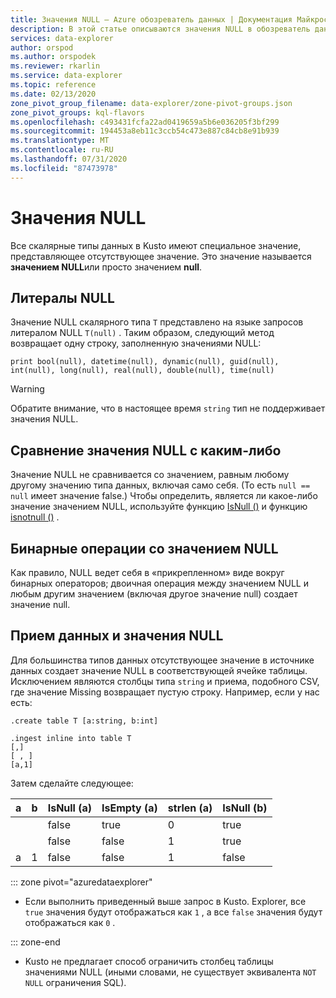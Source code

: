 ```yaml
---
title: Значения NULL — Azure обозреватель данных | Документация Майкрософт
description: В этой статье описываются значения NULL в обозреватель данных Azure.
services: data-explorer
author: orspod
ms.author: orspodek
ms.reviewer: rkarlin
ms.service: data-explorer
ms.topic: reference
ms.date: 02/13/2020
zone_pivot_group_filename: data-explorer/zone-pivot-groups.json
zone_pivot_groups: kql-flavors
ms.openlocfilehash: c493431fcfa22ad0419659a5b6e036205f3bf299
ms.sourcegitcommit: 194453a8eb11c3ccb54c473e887c84cb8e91b939
ms.translationtype: MT
ms.contentlocale: ru-RU
ms.lasthandoff: 07/31/2020
ms.locfileid: "87473978"
---
```

# <a name="null-values"></a>Значения NULL

Все скалярные типы данных в Kusto имеют специальное значение, представляющее отсутствующее значение.
Это значение называется **значением NULL**или просто значением **null**.

## <a name="null-literals"></a>Литералы NULL

Значение NULL скалярного типа `T` представлено на языке запросов литералом NULL `T(null)` .
Таким образом, следующий метод возвращает одну строку, заполненную значениями NULL:

```kusto
print bool(null), datetime(null), dynamic(null), guid(null), int(null), long(null), real(null), double(null), time(null)
```

> [!WARNING]
> Обратите внимание, что в настоящее время `string` тип не поддерживает значения NULL.

## <a name="comparing-null-to-something"></a>Сравнение значения NULL с каким-либо

Значение NULL не сравнивается со значением, равным любому другому значению типа данных, включая само себя. (То есть `null == null` имеет значение false.) Чтобы определить, является ли какое-либо значение значением NULL, используйте функцию [IsNull ()](../isnullfunction.md) и функцию [isnotnull ()](../isnotnullfunction.md) .

## <a name="binary-operations-on-null"></a>Бинарные операции со значением NULL

Как правило, NULL ведет себя в «прикрепленном» виде вокруг бинарных операторов; двоичная операция между значением NULL и любым другим значением (включая другое значение null) создает значение null.

## <a name="data-ingestion-and-null-values"></a>Прием данных и значения NULL

Для большинства типов данных отсутствующее значение в источнике данных создает значение NULL в соответствующей ячейке таблицы. Исключением являются столбцы типа `string` и приема, подобного CSV, где значение Missing возвращает пустую строку.
Например, если у нас есть: 

```kusto
.create table T [a:string, b:int]

.ingest inline into table T
[,]
[ , ]
[a,1]
```

Затем сделайте следующее:

|a     |b     |IsNull (a)|IsEmpty (a)|strlen (a)|IsNull (b)|
|------|------|---------|----------|---------|---------|
|&nbsp;|&nbsp;|false    |true      |0        |true     |
|&nbsp;|&nbsp;|false    |false     |1        |true     |
|a     |1     |false    |false     |1        |false    |

::: zone pivot="azuredataexplorer"

* Если выполнить приведенный выше запрос в Kusto. Explorer, все `true` значения будут отображаться как `1` , а все `false` значения будут отображаться как `0` .

::: zone-end

* Kusto не предлагает способ ограничить столбец таблицы значениями NULL (иными словами, не существует эквивалента `NOT NULL` ограничения SQL).
